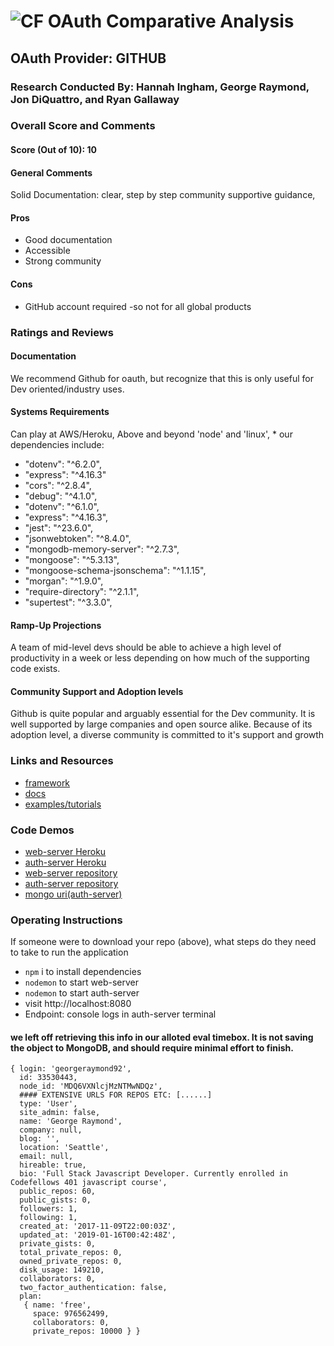 ![CF](http://i.imgur.com/7v5ASc8.png) OAuth Comparative Analysis
================================================================

## OAuth Provider: GITHUB

### Research Conducted By: Hannah Ingham, George Raymond, Jon DiQuattro, and Ryan Gallaway

### Overall Score and Comments
#### Score (Out of 10): 10
#### General Comments
Solid Documentation: clear, step by step community supportive guidance, 

#### Pros
* Good documentation
* Accessible
* Strong community

#### Cons
* GitHub account required -so not for all global products

### Ratings and Reviews
#### Documentation
We recommend Github for oauth, but recognize that this is only useful for Dev oriented/industry uses.

#### Systems Requirements
Can play at AWS/Heroku, 
Above and beyond 'node' and 'linux', * our dependencies include:
  *  "dotenv": "^6.2.0",
  *  "express": "^4.16.3"
  *  "cors": "^2.8.4",
  *  "debug": "^4.1.0",
  *  "dotenv": "^6.1.0",
  *  "express": "^4.16.3",
  *  "jest": "^23.6.0",
  *  "jsonwebtoken": "^8.4.0",
  *  "mongodb-memory-server": "^2.7.3",
  *  "mongoose": "^5.3.13",
  *  "mongoose-schema-jsonschema": "^1.1.15",
  *  "morgan": "^1.9.0",
  *  "require-directory": "^2.1.1",
  *  "supertest": "^3.3.0",


#### Ramp-Up Projections
A team of mid-level devs should be able to achieve a high level of productivity in a week or less depending on how much of the supporting code exists.


#### Community Support and Adoption levels
Github is quite popular and arguably essential for the Dev community.  It is well supported by large companies and open source alike.  Because of its adoption level, a diverse community is committed to it's support and growth

### Links and Resources
* [framework](github.com)
* [docs](https://developer.github.com/apps/building-oauth-apps/authorizing-oauth-apps/)
* [examples/tutorials](https://www.youtube.com/watch?v=x33aXUU8PpQ&index=46&list=PLVngfM2hsbi-kJH9daenyDavZ-zErnhHL&t=0s)

### Code Demos
* [web-server Heroku](https://lab17-oauth-web-server.herokuapp.com)
* [auth-server Heroku](https://lab17-oauth-auth-server.herokuapp.com)
* [web-server repository](https://github.com/rkgallaway/17-oauth-web-server)
* [auth-server repository](https://github.com/rkgallaway/17-oauth-auth-server)
* [mongo uri(auth-server)](mongodb://heroku_6srft1sw:atfnqo2h59rhco0dgqm8opcv6k@ds135441.mlab.com:35441/heroku_6srft1sw)
### Operating Instructions
If someone were to download your repo (above), what steps do they need to take to run the application
* `npm` i to install dependencies
* `nodemon` to start web-server
* `nodemon` to start auth-server
* visit http://localhost:8080
* Endpoint: console logs in auth-server terminal

#### we left off retrieving this info in our alloted eval timebox.  It is not saving the object to MongoDB, and should require minimal effort to finish.
```
{ login: 'georgeraymond92',
  id: 33530443,
  node_id: 'MDQ6VXNlcjMzNTMwNDQz',
  #### EXTENSIVE URLS FOR REPOS ETC: [......]
  type: 'User',
  site_admin: false,
  name: 'George Raymond',
  company: null,
  blog: '',
  location: 'Seattle',
  email: null,
  hireable: true,
  bio: 'Full Stack Javascript Developer. Currently enrolled in Codefellows 401 javascript course',
  public_repos: 60,
  public_gists: 0,
  followers: 1,
  following: 1,
  created_at: '2017-11-09T22:00:03Z',
  updated_at: '2019-01-16T00:42:48Z',
  private_gists: 0,
  total_private_repos: 0,
  owned_private_repos: 0,
  disk_usage: 149210,
  collaborators: 0,
  two_factor_authentication: false,
  plan:
   { name: 'free',
     space: 976562499,
     collaborators: 0,
     private_repos: 10000 } }
```